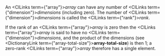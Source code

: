  



An <ClLinks  term={"array"}><i>array</i></ClLinks> can have any number of <ClLinks  term={"dimension"}><i>dimensions</i></ClLinks> (including zero). The number of <ClLinks  term={"dimension"}><i>dimensions</i></ClLinks> is called the <ClLinks  term={"rank"}><i>rank</i></ClLinks>. 



If the rank of an <ClLinks  term={"array"}><i>array</i></ClLinks> is zero then the <ClLinks  term={"array"}><i>array</i></ClLinks> is said to have no <ClLinks  term={"dimension"}><i>dimensions</i></ClLinks>, and the product of the dimensions (see <DictionaryLink  term={"array-total-size"}><b>array-total-size</b></DictionaryLink>) is then 1; a zero-rank <ClLinks  term={"array"}><i>array</i></ClLinks> therefore has a single element. 



